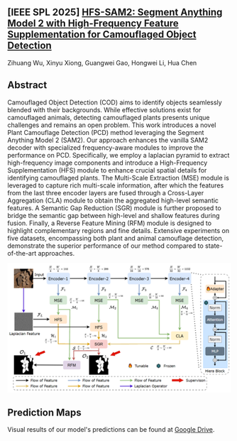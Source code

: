 ## [IEEE SPL 2025] [HFS-SAM2: Segment Anything Model 2 with High-Frequency Feature Supplementation for Camouflaged Object Detection](https://ieeexplore.ieee.org/document/11081899)
Zihuang Wu, Xinyu Xiong, Guangwei Gao, Hongwei Li, Hua Chen

## Abstract
Camouflaged Object Detection (COD) aims to identify objects seamlessly blended with their backgrounds. While effective solutions exist for camouflaged animals, detecting camouflaged plants presents unique challenges and remains an open problem. This work introduces a novel Plant Camouflage Detection (PCD) method leveraging the Segment Anything Model 2 (SAM2). Our approach enhances the vanilla SAM2 decoder with specialized frequency-aware modules to improve the performance on PCD. Specifically, we employ a laplacian pyramid to extract high-frequency image components and introduce a High-Frequency Supplementation (HFS) module to enhance crucial spatial details for identifying camouflaged plants. The Multi-Scale Extraction (MSE) module is leveraged to capture rich multi-scale information, after which the features from the last three encoder layers are fused through a Cross-Layer Aggregation (CLA) module to obtain the aggregated high-level semantic features. A Semantic Gap Reduction (SGR) module is further proposed to bridge the semantic gap between high-level and shallow features during fusion. Finally, a Reverse Feature Mining (RFM) module is designed to highlight complementary regions and fine details. Extensive experiments on five datasets, encompassing both plant and animal camouflage detection, demonstrate the superior performance of our method compared to state-of-the-art approaches.

![framework](./network.png)

## Prediction Maps
Visual results of our model's predictions can be found at [Google Drive](https://drive.google.com/drive/folders/1Z-2QyPIhMusJxc3v9bCShCle90TVjyb8?usp=sharing).
